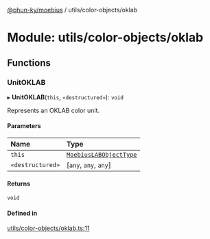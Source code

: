 [@phun-ky/moebius](../README.md) / utils/color-objects/oklab

# Module: utils/color-objects/oklab

## Functions

### UnitOKLAB

▸ **UnitOKLAB**(`this`, `«destructured»`): `void`

Represents an OKLAB color unit.

#### Parameters

| Name | Type |
| :------ | :------ |
| `this` | [`MoebiusLABObjectType`](types.md#moebiuslabobjecttype) |
| `«destructured»` | [`any`, `any`, `any`] |

#### Returns

`void`

#### Defined in

[utils/color-objects/oklab.ts:11](https://github.com/phun-ky/moebius/blob/main/src/utils/color-objects/oklab.ts#L11)
